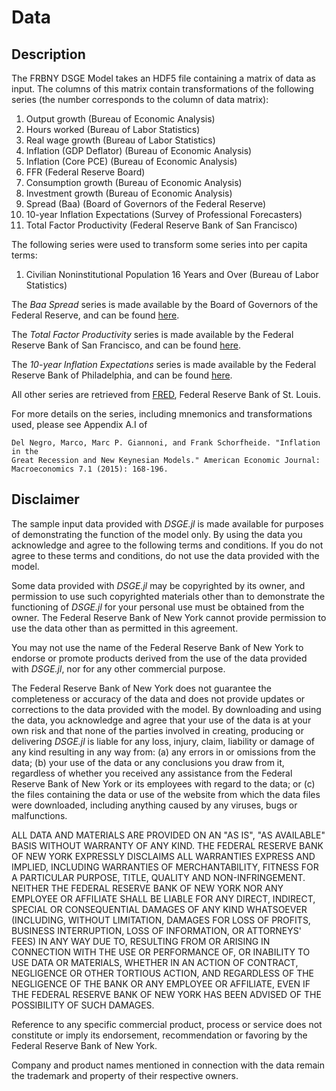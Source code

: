 # Data 

## Description

The FRBNY DSGE Model takes an HDF5 file containing a matrix of data as
input. The columns of this matrix contain transformations of the
following series (the number corresponds to the column of data matrix):

1.  Output growth (Bureau of Economic Analysis)
2.  Hours worked (Bureau of Labor Statistics)
3.  Real wage growth (Bureau of Labor Statistics)
4.  Inflation (GDP Deflator) (Bureau of Economic Analysis)
5.  Inflation (Core PCE) (Bureau of Economic Analysis)
6.  FFR (Federal Reserve Board)
7.  Consumption growth (Bureau of Economic Analysis)
8.  Investment growth (Bureau of Economic Analysis)
10. Spread (Baa) (Board of Governors of the Federal Reserve)
11. 10-year Inflation Expectations (Survey of Professional Forecasters)
12. Total Factor Productivity (Federal Reserve Bank of San Francisco)

The following series were used to transform some series into per capita terms:

1. Civilian Noninstitutional Population 16 Years and Over (Bureau of Labor
Statistics)

The *Baa Spread* series is made available by the Board of Governors of the
Federal Reserve, and can be found
[here](http://www.federalreserve.gov/releases/h15/data.htm).

The *Total Factor Productivity* series is made available by the Federal Reserve
Bank of San Francisco, and can be found
[here](http://www.frbsf.org/economic-research/total-factor-productivity-tfp/).

The *10-year Inflation Expectations* series is made available by the Federal
Reserve Bank of Philadelphia, and can be found
[here](https://www.philadelphiafed.org/research-and-data/real-time-center/survey-of-professional-forecasters/historical-data/inflation-forecasts).

All other series are retrieved from
[FRED](https://research.stlouisfed.org/fred2), Federal Reserve Bank of St.
Louis.

For more details on the series, including mnemonics and transformations used,
please see Appendix A.I of
```
Del Negro, Marco, Marc P. Giannoni, and Frank Schorfheide. "Inflation in the
Great Recession and New Keynesian Models." American Economic Journal:
Macroeconomics 7.1 (2015): 168-196.
```

## Disclaimer

The sample input data provided with *DSGE.jl* is made available for purposes of
demonstrating the function of the model only. By using the data you acknowledge
and agree to the following terms and conditions. If you do not agree to these
terms and conditions, do not use the data provided with the model.

Some data provided with *DSGE.jl* may be copyrighted by its owner, and
permission to use such copyrighted materials other than to demonstrate the
functioning of *DSGE.jl* for your personal use must be obtained from the owner.
The Federal Reserve Bank of New York cannot provide permission to use the data
other than as permitted in this agreement.

You may not use the name of the Federal Reserve Bank of New York to endorse or
promote products derived from the use of the data provided with *DSGE.jl*, nor
for any other commercial purpose.

The Federal Reserve Bank of New York does not guarantee the completeness or
accuracy of the data and does not provide updates or corrections to the data
provided with the model. By downloading and using the data, you acknowledge
and agree that your use of the data is at your own risk and that none of the
parties involved in creating, producing or delivering *DSGE.jl* is liable
for any loss, injury, claim, liability or damage of any kind resulting in any
way from: (a) any errors in or omissions from the data; (b) your use of the
data or any conclusions you draw from it, regardless of whether you received
any assistance from the Federal Reserve Bank of New York or its employees with
regard to the data; or (c) the files containing the data or use of the website
from which the data files were downloaded, including anything caused by any
viruses, bugs or malfunctions.

ALL DATA AND MATERIALS ARE PROVIDED ON AN "AS IS", "AS AVAILABLE" BASIS WITHOUT
WARRANTY OF ANY KIND. THE FEDERAL RESERVE BANK OF NEW YORK EXPRESSLY DISCLAIMS
ALL WARRANTIES EXPRESS AND IMPLIED, INCLUDING WARRANTIES OF MERCHANTABILITY,
FITNESS FOR A PARTICULAR PURPOSE, TITLE, QUALITY AND NON-INFRINGEMENT. NEITHER
THE FEDERAL RESERVE BANK OF NEW YORK NOR ANY EMPLOYEE OR AFFILIATE SHALL BE
LIABLE FOR ANY DIRECT, INDIRECT, SPECIAL OR CONSEQUENTIAL DAMAGES OF ANY KIND
WHATSOEVER (INCLUDING, WITHOUT LIMITATION, DAMAGES FOR LOSS OF PROFITS,
BUSINESS INTERRUPTION, LOSS OF INFORMATION, OR ATTORNEYS' FEES) IN ANY WAY DUE
TO, RESULTING FROM OR ARISING IN CONNECTION WITH THE USE OR PERFORMANCE OF, OR
INABILITY TO USE DATA OR MATERIALS, WHETHER IN AN ACTION OF CONTRACT,
NEGLIGENCE OR OTHER TORTIOUS ACTION, AND REGARDLESS OF THE NEGLIGENCE OF THE
BANK OR ANY EMPLOYEE OR AFFILIATE, EVEN IF THE FEDERAL RESERVE BANK OF NEW YORK
HAS BEEN ADVISED OF THE POSSIBILITY OF SUCH DAMAGES.

Reference to any specific commercial product, process or service does not
constitute or imply its endorsement, recommendation or favoring by the Federal
Reserve Bank of New York.

Company and product names mentioned in connection with the data remain the
trademark and property of their respective owners.
